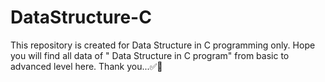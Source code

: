 # DataStructure-C
This repository is created for Data Structure in C programming only. Hope you will find all data of " Data Structure in C program" from basic to advanced level here. Thank you...✅📶
